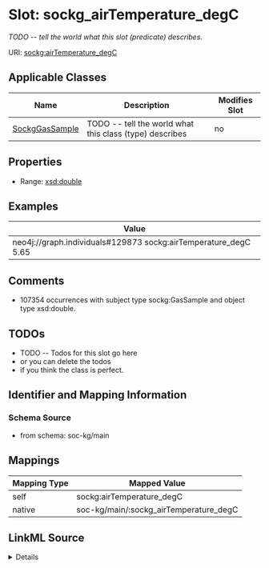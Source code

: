 

# Slot: sockg_airTemperature_degC


_TODO -- tell the world what this slot (predicate) describes._





URI: [sockg:airTemperature_degC](http://www.semanticweb.org/sockg/ontologies/2024/0/soil-carbon-ontology/airTemperature_degC)



<!-- no inheritance hierarchy -->





## Applicable Classes

| Name | Description | Modifies Slot |
| --- | --- | --- |
| [SockgGasSample](../classes/SockgGasSample.md) | TODO -- tell the world what this class (type) describes |  no  |







## Properties

* Range: [xsd:double](http://www.w3.org/2001/XMLSchema#double)






## Examples

| Value |
| --- |
| neo4j://graph.individuals#129873 sockg:airTemperature_degC 5.65 |

## Comments

* 107354 occurrences with subject type sockg:GasSample and object type xsd:double.

## TODOs

* TODO -- Todos for this slot go here
* or you can delete the todos
* if you think the class is perfect.

## Identifier and Mapping Information







### Schema Source


* from schema: soc-kg/main




## Mappings

| Mapping Type | Mapped Value |
| ---  | ---  |
| self | sockg:airTemperature_degC |
| native | soc-kg/main/:sockg_airTemperature_degC |




## LinkML Source

<details>
```yaml
name: sockg_airTemperature_degC
description: TODO -- tell the world what this slot (predicate) describes.
todos:
- TODO -- Todos for this slot go here
- or you can delete the todos
- if you think the class is perfect.
comments:
- 107354 occurrences with subject type sockg:GasSample and object type xsd:double.
examples:
- value: neo4j://graph.individuals#129873 sockg:airTemperature_degC 5.65
from_schema: soc-kg/main
rank: 1000
slot_uri: sockg:airTemperature_degC
alias: sockg_airTemperature_degC
domain_of:
- sockg_GasSample
range: double

```
</details>